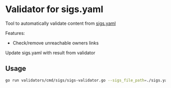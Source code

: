 Validator for sigs.yaml
=======================

Tool to automatically validate content from [sigs.yaml](../../../sigs.yaml)

Features:
* Check/remove unreachable owners links

Update sigs.yaml with result from validator

Usage
-----

```bash
go run validators/cmd/sigs/sigs-validator.go --sigs_file_path=./sigs.yaml --dry-run=false
```
